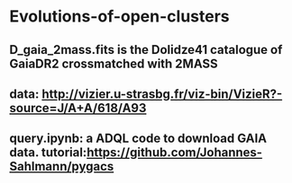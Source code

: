 # Evolutions-of-open-clusters

## D_gaia_2mass.fits is the Dolidze41 catalogue of GaiaDR2 crossmatched with 2MASS

## data: http://vizier.u-strasbg.fr/viz-bin/VizieR?-source=J/A+A/618/A93

## query.ipynb: a ADQL code to download GAIA data.     tutorial:https://github.com/Johannes-Sahlmann/pygacs


